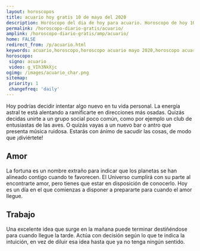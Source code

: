 ```yaml
---
layout: horoscopos
title: acuario hoy gratis 10 de mayo del 2020 
description: Horóscopo del dia de hoy para acuario. Horoscopo de hoy 10 de mayo del 2020. Las predicciones de amor, trabajo, vida personal gratis.
permalink: /horoscopo-diario-gratis/acuario/
amplink: /horoscopo-diario-gratis/amp/acuario/
home: FALSE
redirect_from: /p/acuario.html
keywords: acuario,horoscopo,horoscopo acuario mayo 2020,horoscopo acuario hoy,tarot acuario mayo 2020,horoscopo acuario,tarot acuario hoy,horoscopo de hoy,horoscopo diario,tarot del amor,horoscopo de hoy acuario,horoscopo diario del tarot, Horoscopo de hoy acuario 10 de mayo del 2020,horóscopo del día,signos zodiacales 2020, el horoscopo de hoy
horoscopo:
 signo: acuario
 video: g_VIh3NkXjc
ogimg: /images/acuario_char.png
sitemap:
 priority: 1
 changefreq: 'daily'
---
```



Hoy podrías decidir intentar algo nuevo en tu vida personal. La energía astral te está alentando a ramificarte en direcciones más osadas. Quizás decidas unirte a un grupo social poco común, como por ejemplo un club de entusiastas de las aves. O quizás vayas a un nuevo bar o antro que presenta música ruidosa. Estarás con ánimo de sacudir las cosas, de modo que ¡diviértete!

## Amor

La fortuna es un nombre extraño para indicar que los planetas se han alineado contigo cuando te favorecen. El Universo cumplirá con su parte al encontrarte amor, pero tienes que estar en disposición de conocerlo. Hoy es un día en el que comienzas a disponer a prepararte para cuando el amor llegue.

## Trabajo

Una excelente idea que surge en la mañana puede terminar destiñéndose para cuando llegue la tarde. Actúa con decisión según lo que te indica la intuición, en vez de diluir esa idea hasta que ya no tenga ningún sentido.